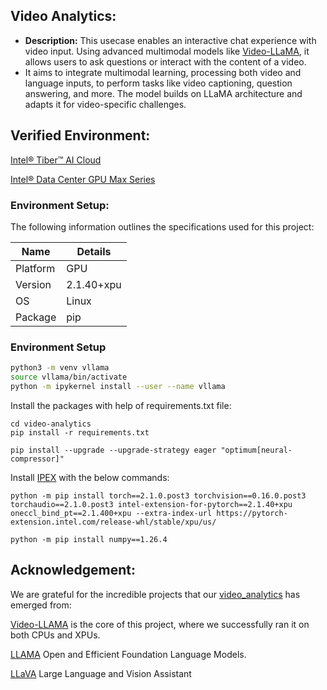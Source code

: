 ## Video Analytics:

- **Description:** This usecase enables an interactive chat experience with video input. Using advanced multimodal models like [Video-LLaMA](https://github.com/DAMO-NLP-SG/Video-LLaMA), it allows users to ask questions or interact with the content of a video.
- It aims to integrate multimodal learning, processing both video and language inputs, to perform tasks like video captioning, question answering, and more. The model builds on LLaMA architecture and adapts it for video-specific challenges.

## Verified Environment:
[Intel® Tiber™ AI Cloud](https://www.intel.com/content/www/us/en/developer/tools/devcloud/services.html)

[Intel® Data Center GPU Max Series](https://www.intel.com/content/www/us/en/products/details/discrete-gpus/data-center-gpu/max-series.html)

### Environment Setup:
The following information outlines the specifications used for this project:

| Name      | Details                   |
|-----------|---------------------------|
| Platform  | GPU                       |
| Version   | 2.1.40+xpu                |
| OS        | Linux                     |
| Package   | pip                       |


### Environment Setup

```bash
python3 -m venv vllama
source vllama/bin/activate
python -m ipykernel install --user --name vllama
```


Install the packages with help of requirements.txt file:

```
cd video-analytics
pip install -r requirements.txt
```
```
pip install --upgrade --upgrade-strategy eager "optimum[neural-compressor]"
```
Install [IPEX](https://intel.github.io/intel-extension-for-pytorch/index.html#installation?platform=gpu&version=v2.1.30%2bxpu&os=linux%2fwsl2&package=pip) with the below commands:
```
python -m pip install torch==2.1.0.post3 torchvision==0.16.0.post3 torchaudio==2.1.0.post3 intel-extension-for-pytorch==2.1.40+xpu oneccl_bind_pt==2.1.400+xpu --extra-index-url https://pytorch-extension.intel.com/release-whl/stable/xpu/us/
```
```
python -m pip install numpy==1.26.4
```

## Acknowledgement:
We are grateful for the incredible projects that our [video_analytics](https://github.com/rskasturi/usecases/edit/master/video_analytics) has emerged from:

[Video-LLAMA](https://github.com/DAMO-NLP-SG/Video-LLaMA) is the core of this project, where we successfully ran it on both CPUs and XPUs.

[LLAMA](https://github.com/meta-llama/llama) Open and Efficient Foundation Language Models.

[LLaVA](https://github.com/haotian-liu/LLaVA) Large Language and Vision Assistant







